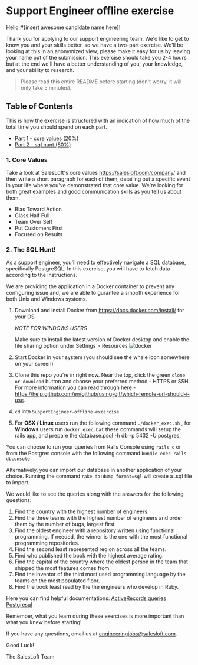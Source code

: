 # Support Engineer offline exercise

Hello #{insert awesome candidate name here}!

Thank you for applying to our support engineering team.  We'd like to get to know you and your skills better, so we have a two-part exercise.  We'll be looking at this in an anonymized view; please make it easy for us by leaving your name out of the submission.  This exercise should take you 2-4 hours but at the end we'll have a better understanding of you, your knowledge, and your ability to research.

> Please read this entire README before starting (don't worry, it will only take 5 minutes).

## Table of Contents

This is how the exercise is structured with an indication of how much of the total time you should spend on each part.

- [Part 1 - core values (20%)](#1-core-values)
- [Part 2 - sql hunt (80%)](#2-the-sql-hunt)

### 1. Core Values

Take a look at SalesLoft's core values https://salesloft.com/company/ and then write a short paragraph for each of them, detailing out a specific event in your life where you've demonstrated that core value. We're looking for both great examples and good communication skills as you tell us about them.

- Bias Toward Action
- Glass Half Full
- Team Over Self
- Put Customers First
- Focused on Results

### 2. The SQL Hunt!

As a support engineer, you'll need to effectively navigate a SQL database, specifically PostgreSQL. In this exercise, you will have to fetch data according to the instructions.

We are providing the application in a Docker container to prevent any configuring issue and, we are able to gurantee a smooth experience for both Unix and Windows systems.

1. Download and install Docker from https://docs.docker.com/install/ for your OS
   
   *NOTE FOR WINDOWS USERS*
   
   Make sure to install the latest version of Docker desktop and enable the file sharing option under Settings > Resources
   ![docker](https://i.imgur.com/8H3Es1k.png)

2. Start Docker in your system (you should see the whale icon somewhere on your screen)
3. Clone this repo you're in right now.  Near the top, click the green `clone or download` button and choose your preferred method - HTTPS or SSH.    For more information you can read through here - https://help.github.com/en/github/using-git/which-remote-url-should-i-use.
4. `cd` into `SupportEngineer-offline-excercise`
5. For **OSX / Linux** users run the following command `./docker_exec.sh` , for **Windows** users run `docker_exec.bat` these commands will setup the rails app, and prepare the database.psql -h db -p 5432 -U postgres.

You can choose to run your queries from Rails Console using `rails c` or from the Postgres console with the following command `bundle exec rails dbconsole`

Alternatively, you can import our database in another application of your choice. Running the command `rake db:dump format=sql` will create a .sql file to import.

We would like to see the queries along with the answers for the following questions:

1. Find the country with the highest number of engineers.
2. Find the three teams with the highest number of engineers and order them by the number of bugs, largest first.
3. Find the oldest engineer with a repository written using functional programming. If needed, the winner is the one with the most functional programming repositories.
4. Find the second least represented region across all the teams.
5. Find who published the book with the highest average rating.
6. Find the capital of the country where the oldest person in the team that shipped the most features comes from.
7. Find the inventor of the third most used programming language by the teams on the most populated floor.
8. Find the book least read by the the engineers who develop in Ruby.

Here you can find helpful documentations: [ActiveRecords queries](https://guides.rubyonrails.org/active_record_querying.html) [Postgresql](http://www.postgresqltutorial.com/postgresql-cheat-sheet/)

Remember, what you learn during these exercises is more important than what you knew before starting!

If you have any questions, email us at engineeringjobs@salesloft.com.

Good Luck!

The SalesLoft Team
